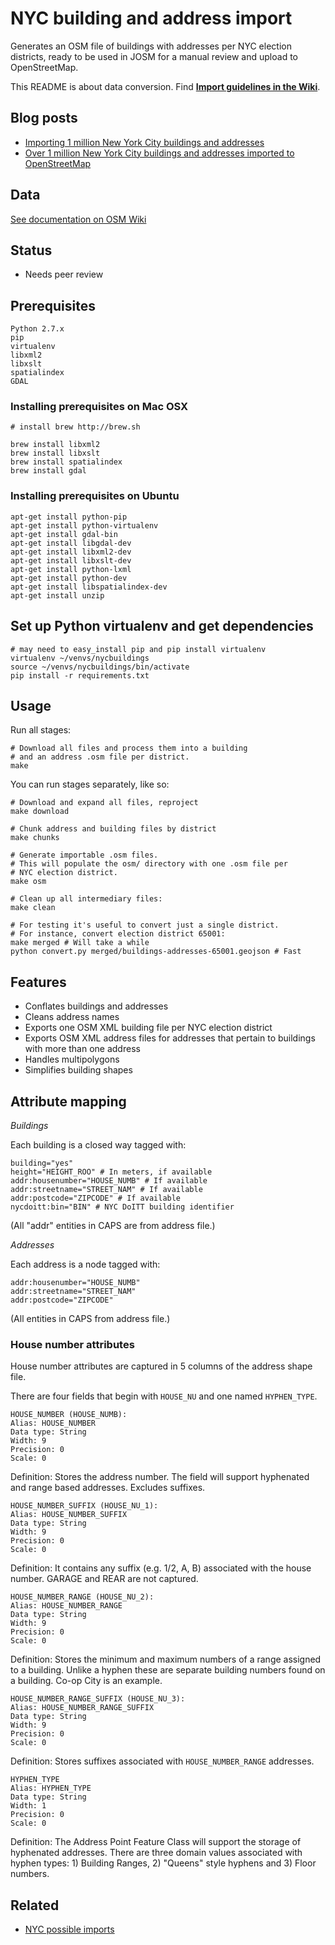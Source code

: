 NYC building and address import
==============================

Generates an OSM file of buildings with addresses per NYC election districts,
ready to be used in JOSM for a manual review and upload to OpenStreetMap.

This README is about data conversion. Find **[Import guidelines in the Wiki](https://github.com/osmlab/nycbuildings/wiki)**.

## Blog posts

- [Importing 1 million New York City buildings and addresses](http://www.openstreetmap.org/user/lxbarth/diary/23588)
- [Over 1 million New York City buildings and addresses imported to OpenStreetMap](https://www.mapbox.com/blog/nyc-buildings-openstreetmap/)

## Data

[See documentation on OSM Wiki](http://wiki.openstreetmap.org/wiki/Import/Catalogue/NYC_Buildings_Addresses)

## Status

- Needs peer review

## Prerequisites 

    Python 2.7.x
    pip
    virtualenv
    libxml2
    libxslt
    spatialindex
    GDAL

### Installing prerequisites on Mac OSX
  
    # install brew http://brew.sh

    brew install libxml2 
    brew install libxslt 
    brew install spatialindex 
    brew install gdal 

### Installing prerequisites on Ubuntu

    apt-get install python-pip
    apt-get install python-virtualenv
    apt-get install gdal-bin
    apt-get install libgdal-dev
    apt-get install libxml2-dev
    apt-get install libxslt-dev
    apt-get install python-lxml
    apt-get install python-dev
    apt-get install libspatialindex-dev
    apt-get install unzip

## Set up Python virtualenv and get dependencies
    # may need to easy_install pip and pip install virtualenv 
    virtualenv ~/venvs/nycbuildings
    source ~/venvs/nycbuildings/bin/activate 
    pip install -r requirements.txt


## Usage

Run all stages:

    # Download all files and process them into a building
    # and an address .osm file per district.
    make

You can run stages separately, like so:

    # Download and expand all files, reproject
    make download

    # Chunk address and building files by district
    make chunks

    # Generate importable .osm files.
    # This will populate the osm/ directory with one .osm file per
    # NYC election district.
    make osm

    # Clean up all intermediary files:
    make clean

    # For testing it's useful to convert just a single district.
    # For instance, convert election district 65001:
    make merged # Will take a while
    python convert.py merged/buildings-addresses-65001.geojson # Fast


## Features

- Conflates buildings and addresses
- Cleans address names
- Exports one OSM XML building file per NYC election district
- Exports OSM XML address files for addresses that pertain to buildings with
  more than one address
- Handles multipolygons
- Simplifies building shapes

## Attribute mapping

*Buildings*

Each building is a closed way tagged with:

    building="yes"
    height="HEIGHT_ROO" # In meters, if available
    addr:housenumber="HOUSE_NUMB" # If available
    addr:streetname="STREET_NAM" # If available
    addr:postcode="ZIPCODE" # If available
    nycdoitt:bin="BIN" # NYC DoITT building identifier

(All "addr" entities in CAPS are from address file.)

*Addresses*

Each address is a node tagged with:

    addr:housenumber="HOUSE_NUMB"
    addr:streetname="STREET_NAM"
    addr:postcode="ZIPCODE"

(All entities in CAPS from address file.)

### House number attributes

House number attributes are captured in 5 columns of the address shape file.

There are four fields that begin with `HOUSE_NU` and one named `HYPHEN_TYPE`.

    HOUSE_NUMBER (HOUSE_NUMB):
    Alias: HOUSE_NUMBER
    Data type: String
    Width: 9
    Precision: 0
    Scale: 0

Definition: Stores the address number.  The field will support hyphenated and range based addresses. Excludes suffixes.

    HOUSE_NUMBER_SUFFIX (HOUSE_NU_1):
    Alias: HOUSE_NUMBER_SUFFIX
    Data type: String
    Width: 9
    Precision: 0
    Scale: 0

Definition: It contains any suffix (e.g. 1/2, A, B) associated with the house number.  GARAGE and REAR are not captured.

    HOUSE_NUMBER_RANGE (HOUSE_NU_2):
    Alias: HOUSE_NUMBER_RANGE
    Data type: String
    Width: 9
    Precision: 0
    Scale: 0

Definition: Stores the minimum and maximum numbers of a range assigned to a building. Unlike a hyphen these are separate building numbers found on a building. Co-op City is an example.

    HOUSE_NUMBER_RANGE_SUFFIX (HOUSE_NU_3):
    Alias: HOUSE_NUMBER_RANGE_SUFFIX
    Data type: String
    Width: 9
    Precision: 0
    Scale: 0

Definition: Stores suffixes associated with `HOUSE_NUMBER_RANGE` addresses.

    HYPHEN_TYPE
    Alias: HYPHEN_TYPE
    Data type: String
    Width: 1
    Precision: 0
    Scale: 0

Definition: The Address Point Feature Class will support the storage of hyphenated addresses.  There are three domain values associated with hyphen types: 1) Building Ranges, 2) "Queens" style hyphens and 3) Floor numbers.

## Related

- [NYC possible imports](http://wiki.openstreetmap.org/wiki/New_York,_New_York#Possible_Imports)
